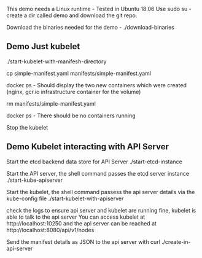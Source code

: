 This demo needs a Linux runtime - Tested in Ubuntu 18.06
Use sudo su -
create a dir called demo and download the git repo.

Download the binaries needed for the demo - ./download-binaries

Demo Just kubelet
---------------------------------------------
./start-kubelet-with-manifesh-directory

cp simple-manifest.yaml manifests/simple-manifest.yaml

docker ps - Should display the two new containers which were created (nginx, gcr.io infrastructure container for the volume)

rm manifests/simple-manifest.yaml

docker ps - There should be no containers running

Stop the kubelet

Demo Kubelet interacting with API Server
---------------------------------------------
Start the etcd backend data store for API Server
./start-etcd-instance

Start the API server, the shell command passes the etcd server instance
./start-kube-apiserver

Start the kubelet, the shell command passess the api server details via the kube-config file
./start-kubelet-with-apiserver

check the logs to ensure api server and kubelet are running fine, kubelet is able to talk to the api server
You can access kubelet at http://localhost:10250 and the api server can be reached at http://localhost:8080/api/v1/nodes

Send the manifest details as JSON to the api server with curl
./create-in-api-server
